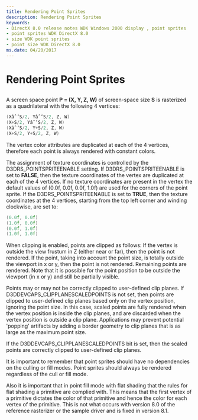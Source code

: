 ```yaml
---
title: Rendering Point Sprites
description: Rendering Point Sprites
keywords:
- DirectX 8.0 release notes WDK Windows 2000 display , point sprites
- point sprites WDK DirectX 8.0
- size WDK point sprites
- point size WDK DirectX 8.0
ms.date: 04/20/2017
---
```


# Rendering Point Sprites


## <span id="ddk_rendering_point_sprites_gg"></span><span id="DDK_RENDERING_POINT_SPRITES_GG"></span>


A screen space point **P = (X, Y, Z, W)** of screen-space size **S** is rasterized as a quadrilateral with the following 4 vertices:

```cpp
(Xâˆ’S/2, Yâˆ’S/2, Z, W)
(X+S/2, Yâˆ’S/2, Z, W)
(Xâˆ’S/2, Y+S/2, Z, W)
(X+S/2, Y+S/2, Z, W)
```

The vertex color attributes are duplicated at each of the 4 vertices, therefore each point is always rendered with constant colors.

The assignment of texture coordinates is controlled by the D3DRS\_POINTSPRITEENABLE setting. If D3DRS\_POINTSPRITEENABLE is set to **FALSE**, then the texture coordinates of the vertex are duplicated at each of the 4 vertices. If no texture coordinates are present in the vertex the default values of (0.0f, 0.0f, 0.0f, 1.0f) are used for the corners of the point sprite. If the D3DRS\_POINTSPRITEENABLE is set to **TRUE**, then the texture coordinates at the 4 vertices, starting from the top left corner and winding clockwise, are set to:

```cpp
(0.0f, 0.0f)
(1.0f, 0.0f)
(0.0f, 1.0f)
(1.0f, 1.0f)
```

When clipping is enabled, points are clipped as follows: If the vertex is outside the view frustum in Z (either near or far), then the point is not rendered. If the point, taking into account the point size, is totally outside the viewport in x or y, then the point is not rendered. Remaining points are rendered. Note that it is possible for the point position to be outside the viewport (in x or y) and still be partially visible.

Points may or may not be correctly clipped to user-defined clip planes. If D3DDEVCAPS\_CLIPPLANESCALEDPOINTS is not set, then points are clipped to user-defined clip planes based only on the vertex position, ignoring the point size. In this case, scaled points are fully rendered when the vertex position is inside the clip planes, and are discarded when the vertex position is outside a clip plane. Applications may prevent potential 'popping' artifacts by adding a border geometry to clip planes that is as large as the maximum point size.

If the D3DDEVCAPS\_CLIPPLANESCALEDPOINTS bit is set, then the scaled points are correctly clipped to user-defined clip planes.

It is important to remember that point sprites should have no dependencies on the culling or fill modes. Point sprites should always be rendered regardless of the cull or fill mode.

Also it is important that in point fill mode with flat shading that the rules for flat shading a primitive are complied with. This means that the first vertex of a primitive dictates the color of that primitive and hence the color for each vertex of the primitive. This is not what occurs with version 8.0 of the reference rasterizer or the sample driver and is fixed in version 8.1.

 

 





